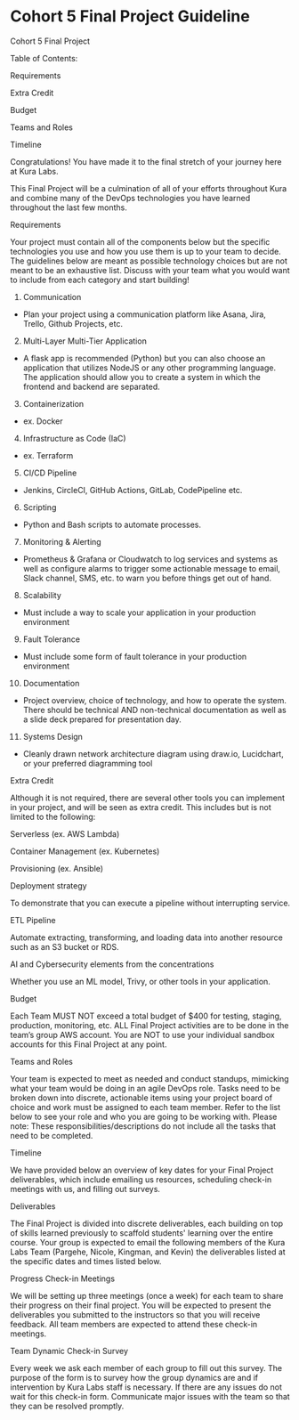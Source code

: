 # Cohort 5 Final Project Guideline

Cohort 5 Final Project

Table of Contents:

Requirements

Extra Credit

Budget

Teams and Roles

Timeline

Congratulations! You have made it to the final stretch of your journey here at Kura Labs. 

This Final Project will be a culmination of all of your efforts throughout Kura and combine many of the DevOps technologies you have learned throughout the last few months.

Requirements

Your project must contain all of the components below but the specific technologies you use and how you use them is up to your team to decide. The guidelines below are meant as possible technology choices but are not meant to be an exhaustive list. Discuss with your team what you would want to include from each category and start building!

1. Communication

 - Plan your project using a communication platform like Asana, Jira, Trello, Github Projects, etc.

2. Multi-Layer Multi-Tier Application

- A flask app is recommended (Python) but you can also choose an application that utilizes NodeJS or any other programming language. The application should allow you to create a system in which the frontend and backend are separated. 

3. Containerization

- ex. Docker

4. Infrastructure as Code (IaC)

- ex. Terraform

5. CI/CD Pipeline

- Jenkins, CircleCI, GitHub Actions, GitLab, CodePipeline etc.

6. Scripting

- Python and Bash scripts to automate processes.

7. Monitoring & Alerting

- Prometheus & Grafana or Cloudwatch to log services and systems as well as configure alarms to trigger some actionable message to email, Slack channel, SMS, etc. to warn you before things get out of hand.

8. Scalability

- Must include a way to scale your application in your production environment

9. Fault Tolerance

- Must include some form of fault tolerance in your production environment

10. Documentation

- Project overview, choice of technology, and how to operate the system. There should be technical AND non-technical documentation as well as a slide deck prepared for presentation day. 

11. Systems Design

- Cleanly drawn network architecture diagram using draw.io, Lucidchart, or your preferred diagramming tool

Extra Credit

Although it is not required, there are several other tools you can implement in your project, and will be seen as extra credit. This includes but is not limited to the following: 

Serverless (ex. AWS Lambda)

Container Management (ex. Kubernetes)

Provisioning (ex. Ansible)

Deployment strategy 

To demonstrate that you can execute a pipeline without interrupting service. 

ETL Pipeline

Automate extracting, transforming, and loading data into another resource such as an S3 bucket or RDS. 

AI and Cybersecurity elements from the concentrations

Whether you use an ML model, Trivy, or other tools in your application. 

Budget

Each Team MUST NOT exceed a total budget of $400 for testing, staging, production, monitoring, etc. ALL Final Project activities are to be done in the team’s group AWS account. You are NOT to use your individual sandbox accounts for this Final Project at any point.

Teams and Roles

Your team is expected to meet as needed and conduct standups, mimicking what your team would be doing in an agile DevOps role. Tasks need to be broken down into discrete, actionable items using your project board of choice and work must be assigned to each team member. Refer to the list below to see your role and who you are going to be working with. Please note: These responsibilities/descriptions do not include all the tasks that need to be completed. 

Timeline

We have provided below an overview of key dates for your Final Project deliverables, which include emailing us resources, scheduling check-in meetings with us, and filling out surveys. 

Deliverables

The Final Project is divided into discrete deliverables, each building on top of skills learned previously to scaffold students' learning over the entire course. Your group is expected to email the following members of the Kura Labs Team (Pargehe, Nicole, Kingman, and Kevin) the deliverables listed at the specific dates and times listed below. 

Progress Check-in Meetings

We will be setting up three meetings (once a week) for each team to share their progress on their final project. You will be expected to present the deliverables you submitted to the instructors so that you will receive feedback. All team members are expected to attend these check-in meetings. 

Team Dynamic Check-in Survey

Every week we ask each member of each group to fill out this survey. The purpose of the form is to survey how the group dynamics are and if intervention by Kura Labs staff is necessary. If there are any issues do not wait for this check-in form. Communicate major issues with the team so that they can be resolved promptly.

